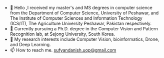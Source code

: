 - 👋 Hello
,I received my master's and MS degrees in computer science from the Department of Computer Science, University of Peshawar, and The Institute of Computer Sciences and Information Technology (ICS/IT), The Agriculture University Peshawar, Pakistan respectively. 
- 💞️ Currently pursuing a Ph.D. degree in the Computer Vision and Pattern Recognition lab, at Sejong University, South Korea.
- 🌱 My research interests include Computer Vision, bioinformatics, Drone, and Deep Learning.
- 📫 How to reach me. sufyandanish.uop@gmail.com

<!---
SufyanDanish/SufyanDanish is a ✨ special ✨ repository because its `README.md` (this file) appears on your GitHub profile.
You can click the Preview link to take a look at your changes.
--->
